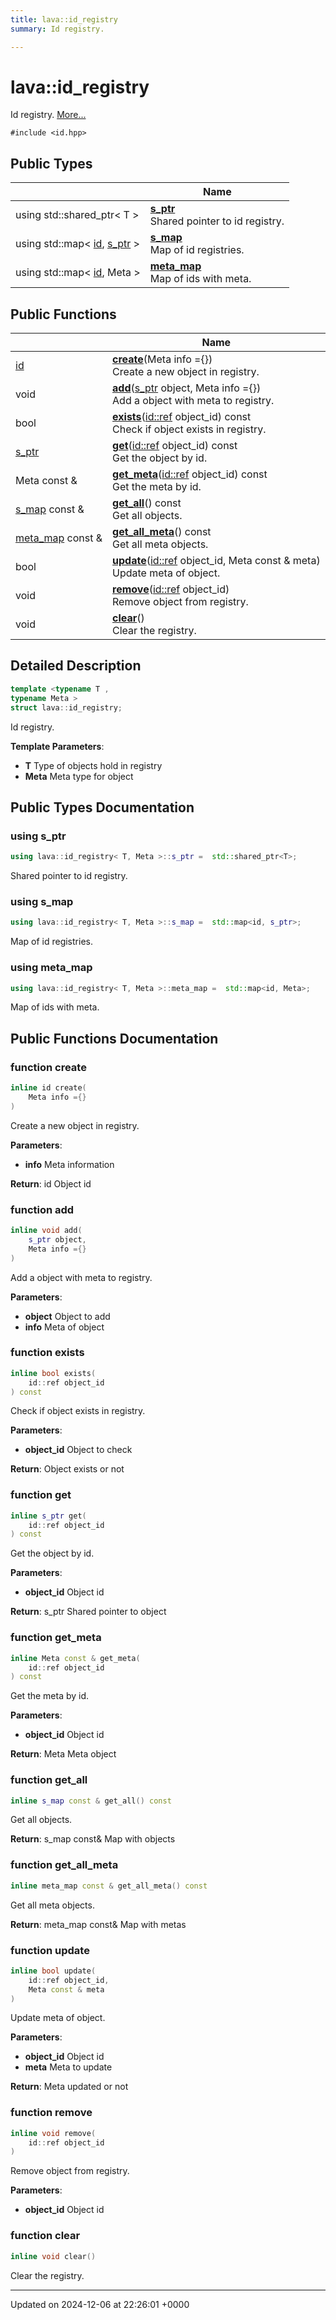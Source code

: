 ```yaml
---
title: lava::id_registry
summary: Id registry. 

---
```


# lava::id_registry



Id registry.  [More...](#detailed-description)


`#include <id.hpp>`

## Public Types

|                | Name           |
| -------------- | -------------- |
| using std::shared_ptr< T > | **[s_ptr](/_doxybook/Classes/structlava_1_1id__registry.md#using-s-ptr)** <br>Shared pointer to id registry.  |
| using std::map< [id](/_doxybook/Classes/structlava_1_1id.md), [s_ptr](/_doxybook/Classes/structlava_1_1id__registry.md#using-s-ptr) > | **[s_map](/_doxybook/Classes/structlava_1_1id__registry.md#using-s-map)** <br>Map of id registries.  |
| using std::map< [id](/_doxybook/Classes/structlava_1_1id.md), Meta > | **[meta_map](/_doxybook/Classes/structlava_1_1id__registry.md#using-meta-map)** <br>Map of ids with meta.  |

## Public Functions

|                | Name           |
| -------------- | -------------- |
| [id](/_doxybook/Classes/structlava_1_1id.md) | **[create](/_doxybook/Classes/structlava_1_1id__registry.md#function-create)**(Meta info ={})<br>Create a new object in registry.  |
| void | **[add](/_doxybook/Classes/structlava_1_1id__registry.md#function-add)**([s_ptr](/_doxybook/Classes/structlava_1_1id__registry.md#using-s-ptr) object, Meta info ={})<br>Add a object with meta to registry.  |
| bool | **[exists](/_doxybook/Classes/structlava_1_1id__registry.md#function-exists)**([id::ref](/_doxybook/Classes/structlava_1_1id.md#using-ref) object_id) const<br>Check if object exists in registry.  |
| [s_ptr](/_doxybook/Classes/structlava_1_1id__registry.md#using-s-ptr) | **[get](/_doxybook/Classes/structlava_1_1id__registry.md#function-get)**([id::ref](/_doxybook/Classes/structlava_1_1id.md#using-ref) object_id) const<br>Get the object by id.  |
| Meta const & | **[get_meta](/_doxybook/Classes/structlava_1_1id__registry.md#function-get-meta)**([id::ref](/_doxybook/Classes/structlava_1_1id.md#using-ref) object_id) const<br>Get the meta by id.  |
| [s_map](/_doxybook/Classes/structlava_1_1id__registry.md#using-s-map) const & | **[get_all](/_doxybook/Classes/structlava_1_1id__registry.md#function-get-all)**() const<br>Get all objects.  |
| [meta_map](/_doxybook/Classes/structlava_1_1id__registry.md#using-meta-map) const & | **[get_all_meta](/_doxybook/Classes/structlava_1_1id__registry.md#function-get-all-meta)**() const<br>Get all meta objects.  |
| bool | **[update](/_doxybook/Classes/structlava_1_1id__registry.md#function-update)**([id::ref](/_doxybook/Classes/structlava_1_1id.md#using-ref) object_id, Meta const & meta)<br>Update meta of object.  |
| void | **[remove](/_doxybook/Classes/structlava_1_1id__registry.md#function-remove)**([id::ref](/_doxybook/Classes/structlava_1_1id.md#using-ref) object_id)<br>Remove object from registry.  |
| void | **[clear](/_doxybook/Classes/structlava_1_1id__registry.md#function-clear)**()<br>Clear the registry.  |

## Detailed Description

```cpp
template <typename T ,
typename Meta >
struct lava::id_registry;
```

Id registry. 

**Template Parameters**: 

  * **T** Type of objects hold in registry 
  * **Meta** Meta type for object 

## Public Types Documentation

### using s_ptr

```cpp
using lava::id_registry< T, Meta >::s_ptr =  std::shared_ptr<T>;
```

Shared pointer to id registry. 

### using s_map

```cpp
using lava::id_registry< T, Meta >::s_map =  std::map<id, s_ptr>;
```

Map of id registries. 

### using meta_map

```cpp
using lava::id_registry< T, Meta >::meta_map =  std::map<id, Meta>;
```

Map of ids with meta. 

## Public Functions Documentation

### function create

```cpp
inline id create(
    Meta info ={}
)
```

Create a new object in registry. 

**Parameters**: 

  * **info** Meta information 


**Return**: id Object id 

### function add

```cpp
inline void add(
    s_ptr object,
    Meta info ={}
)
```

Add a object with meta to registry. 

**Parameters**: 

  * **object** Object to add 
  * **info** Meta of object 


### function exists

```cpp
inline bool exists(
    id::ref object_id
) const
```

Check if object exists in registry. 

**Parameters**: 

  * **object_id** Object to check 


**Return**: Object exists or not 

### function get

```cpp
inline s_ptr get(
    id::ref object_id
) const
```

Get the object by id. 

**Parameters**: 

  * **object_id** Object id 


**Return**: s_ptr Shared pointer to object 

### function get_meta

```cpp
inline Meta const & get_meta(
    id::ref object_id
) const
```

Get the meta by id. 

**Parameters**: 

  * **object_id** Object id 


**Return**: Meta Meta object 

### function get_all

```cpp
inline s_map const & get_all() const
```

Get all objects. 

**Return**: s_map const& Map with objects 

### function get_all_meta

```cpp
inline meta_map const & get_all_meta() const
```

Get all meta objects. 

**Return**: meta_map const& Map with metas 

### function update

```cpp
inline bool update(
    id::ref object_id,
    Meta const & meta
)
```

Update meta of object. 

**Parameters**: 

  * **object_id** Object id 
  * **meta** Meta to update 


**Return**: Meta updated or not 

### function remove

```cpp
inline void remove(
    id::ref object_id
)
```

Remove object from registry. 

**Parameters**: 

  * **object_id** Object id 


### function clear

```cpp
inline void clear()
```

Clear the registry. 

-------------------------------

Updated on 2024-12-06 at 22:26:01 +0000